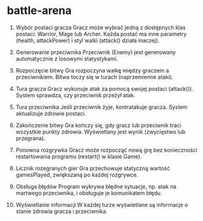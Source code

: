 # battle-arena
1. Wybór postaci gracza
Gracz może wybrać jedną z dostępnych klas postaci: Warrior, Mage lub Archer.
Każda postać ma inne parametry (health, attackPower) i styl walki (attack() działa inaczej).

2. Generowanie przeciwnika
Przeciwnik (Enemy) jest generowany automatycznie z losowymi statystykami.

3. Rozpoczęcie bitwy
Gra rozpoczyna walkę między graczem a przeciwnikiem.
Bitwa toczy się w turach (naprzemienne ataki).

4. Tura gracza
Gracz wykonuje atak za pomocą swojej postaci (attack()).
System sprawdza, czy przeciwnik przeżył atak.

5. Tura przeciwnika
Jeśli przeciwnik żyje, kontratakuje gracza.
System aktualizuje zdrowie postaci.

6. Zakończenie bitwy
Gra kończy się, gdy gracz lub przeciwnik traci wszystkie punkty zdrowia.
Wyświetlany jest wynik (zwycięstwo lub przegrana).

7. Ponowna rozgrywka
Gracz może rozpocząć nową grę bez konieczności restartowania programu (restart() w klasie Game).

8. Licznik rozegranych gier
Gra przechowuje statyczną wartość gamesPlayed, zwiększaną po każdej rozgrywce.

9. Obsługa błędów
Program wykrywa błędne sytuacje, np. atak na martwego przeciwnika, i obsługuje je komunikatem błędu.

10. Wyświetlanie informacji
W każdej turze wyświetlane są informacje o stanie zdrowia gracza i przeciwnika.
